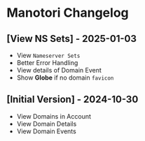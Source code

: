 # Manotori Changelog

## [View NS Sets] - 2025-01-03

- View `Nameserver Sets`
- Better Error Handling
- View details of Domain Event
- Show **Globe** if no domain `favicon`

## [Initial Version] - 2024-10-30

- View Domains in Account
- View Domain Details
- View Domain Events